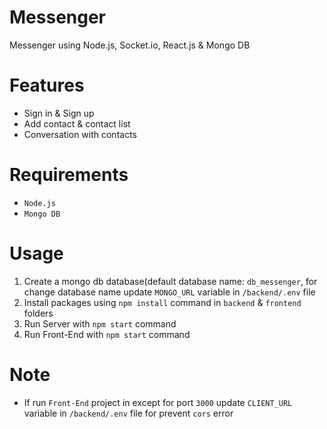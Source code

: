 # Messenger
Messenger using Node.js, Socket.io, React.js & Mongo DB

# Features
* Sign in & Sign up
* Add contact & contact list
* Conversation with contacts

# Requirements
* `Node.js`
* `Mongo DB`

# Usage
1. Create a mongo db database(default database name: `db_messenger`, for change database name update `MONGO_URL` variable in `/backend/.env` file
2. Install packages using `npm install` command in `backend` & `frontend` folders
3. Run Server with `npm start` command
4. Run Front-End with `npm start` command

# Note
* If run `Front-End` project in except for port `3000` update `CLIENT_URL` variable in `/backend/.env` file for prevent `cors` error
